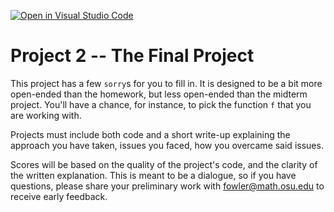 [![Open in Visual Studio Code](https://classroom.github.com/assets/open-in-vscode-718a45dd9cf7e7f842a935f5ebbe5719a5e09af4491e668f4dbf3b35d5cca122.svg)](https://classroom.github.com/online_ide?assignment_repo_id=13160401&assignment_repo_type=AssignmentRepo)
# Project 2 -- The Final Project

This project has a few `sorry`s for you to fill in.  It is designed to
be a bit more open-ended than the homework, but less open-ended than
the midterm project.  You'll have a chance, for instance, to pick the
function `f` that you are working with.

Projects must include both code and a short write-up explaining the
approach you have taken, issues you faced, how you overcame said
issues.

Scores will be based on the quality of the project's code, and the
clarity of the written explanation.  This is meant to be a dialogue,
so if you have questions, please share your preliminary work with
fowler@math.osu.edu to receive early feedback.

